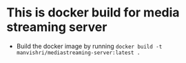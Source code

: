 # This is docker build for media streaming server

* Build the docker image by running 
`docker build -t manvishri/mediastreaming-server:latest .`
